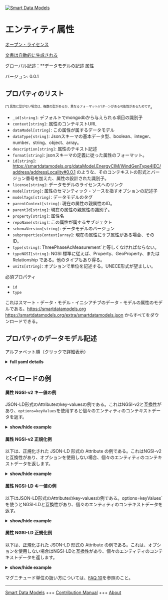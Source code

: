 <!-- 10-Header -->  
[![Smart Data Models](https://smartdatamodels.org/wp-content/uploads/2022/01/SmartDataModels_logo.png "Logo")](https://smartdatamodels.org)  
エンティティ属性  
========<!-- /10-Header -->  
<!-- 15-License -->  
[オープン・ライセンス](https://github.com/smart-data-models//dataModel.SmartDataModels/blob/master/Attribute/LICENSE.md)  
[文書は自動的に生成される](https://docs.google.com/presentation/d/e/2PACX-1vTs-Ng5dIAwkg91oTTUdt8ua7woBXhPnwavZ0FxgR8BsAI_Ek3C5q97Nd94HS8KhP-r_quD4H0fgyt3/pub?start=false&loop=false&delayms=3000#slide=id.gb715ace035_0_60)  
<!-- /15-License -->  
<!-- 20-Description -->  
グローバル記述：**データモデルの記述 属性  
バージョン: 0.0.1  
<!-- /20-Description -->  
<!-- 30-PropertiesList -->  

## プロパティのリスト  

<sup><sub>[*] 属性に型がない場合は、複数の型があるか、異なるフォーマット/パターンがある可能性があるためです</sub></sup>。  
- `_id[string]`: デフォルトでmongodbから与えられる項目の識別子  - `context[string]`: 属性のコンテキストURL  - `dataModel[string]`: この属性が属するデータモデル  - `dataType[string]`: Jsonスキーマの基本データ型、boolean、integer、number、string、object、array。  - `description[string]`: 属性のテキスト記述  - `format[string]`: jsonスキーマの定義に従った属性のフォーマット。  - `id[string]`: https://smartdatamodels.org/dataModel.EnergyCIM/WindGenType4IEC/address/addressLocality#0.0.1 のような、そのコンテキストの形式とバージョン番号を加えた、属性の設計された識別子。  - `license[string]`: データモデルのライセンスへのリンク  - `model[string]`: 属性のセマンティック・ソースを指すオプションの記述子  - `modelTags[string]`: データモデルのタグ  - `parentContext[string]`: 現在の属性の親属性のID。  - `parentId[string]`: 現在の属性の親属性の識別子。  - `property[string]`: 属性名  - `repoName[string]`: この属性が属するサブジェクト  - `schemaVersion[string]`: データモデルのバージョン  - `subpropertiesContext[array]`: 現在の属性にサブ属性がある場合、そのID。  - `type[string]`: ThreePhaseAcMeasurement`と等しくなければならない。  - `typeNGSI[string]`: NGSI 標準に従えば、Property、GeoProperty、または Relationship である。他のタイプもあり得る。  - `units[string]`: オプションで単位を記述する。UNECE形式が望ましい。  <!-- /30-PropertiesList -->  
<!-- 35-RequiredProperties -->  
必須プロパティ  
- `id`  - `type`  <!-- /35-RequiredProperties -->  
<!-- 40-NotesYaml -->  
これはスマート・データ・モデル・イニシアチブのデータ・モデルの属性のモデルである。https://smartdatamodels.org https://smartdatamodels.org/extra/smartdatamodels.json からすべてをダウンロードできる。  
<!-- /40-NotesYaml -->  
<!-- 50-DataModelHeader -->  
## プロパティのデータモデル記述  
アルファベット順（クリックで詳細表示）  
<!-- /50-DataModelHeader -->  
<!-- 60-ModelYaml -->  
<details><summary><strong>full yaml details</strong></summary>    
```yaml  
Attribute:    
  description: 'Description of the data model Attribute '    
  properties:    
    _id:    
      description: Identifier of the item given from mongodb by default    
      type: string    
      x-ngsi:    
        type: Property    
    context:    
      description: Context url of the attribute    
      type: string    
      x-ngsi:    
        type: Property    
    dataModel:    
      description: The data model this attribute belongs to    
      type: string    
      x-ngsi:    
        type: Property    
    dataType:    
      description: 'Json schema basic data type, boolean, integer, number, string, object or array'    
      type: string    
      x-ngsi:    
        type: Property    
    description:    
      description: Textual description of the attribute    
      type: string    
      x-ngsi:    
        type: Property    
    format:    
      description: 'Either date, or time, or date-time, or URI, etc the format of the attribute according to the definitions in json schema'    
      type: string    
      x-ngsi:    
        type: Property    
    id:    
      description: "Designed identifier of the attribute in the format of its context plus the version number, such as https://smartdatamodels.org/dataModel.EnergyCIM/WindGenType4IEC/address/addressLocality#0.0.1"    
      type: string    
      x-ngsi:    
        type: Property    
    license:    
      description: Link to the license for the data model    
      type: string    
      x-ngsi:    
        type: Property    
    model:    
      description: Optional descriptor pointing to the semantic source of the attribute    
      type: string    
      x-ngsi:    
        type: Property    
    modelTags:    
      description: Tags of the data model    
      type: string    
      x-ngsi:    
        type: Property    
    parentContext:    
      description: Id of the parent attribute of the current one if it has any    
      type: string    
      x-ngsi:    
        type: Property    
    parentId:    
      description: Identifier of the parent attribute of the current one if it has any    
      type: string    
      x-ngsi:    
        type: Property    
    property:    
      description: Name of the attribute    
      type: string    
      x-ngsi:    
        type: Property    
    repoName:    
      description: The subject this attribute belongs to    
      type: string    
      x-ngsi:    
        type: Property    
    schemaVersion:    
      description: Version of the data model    
      type: string    
      x-ngsi:    
        type: Property    
    subpropertiesContext:    
      description: Id of the subattributes of the current one if it has any    
      items:    
        description: Every id of the subattributes of the current one if it has any    
        type: string    
        x-ngsi:    
          type: Property    
      type: array    
      x-ngsi:    
        type: Property    
    type:    
      description: It must be equal to `ThreePhaseAcMeasurement`.    
      enum:    
        - Attribute    
      type: string    
      x-ngsi:    
        type: Property    
    typeNGSI:    
      description: 'Whether it is a Property, GeoProperty, or Relationship according to the NGSI standard. Other types could be as well'    
      type: string    
      x-ngsi:    
        type: Property    
    units:    
      description: Optional descriptor with the units. Preferably in UNECE format    
      type: string    
      x-ngsi:    
        type: Property    
  required:    
    - id    
    - type    
  type: object    
  x-derived-from: ""    
  x-disclaimer: 'Redistribution and use in source and binary forms, with or without modification, are permitted  provided that the license conditions are met. Copyleft (c) 2024 Contributors to Smart Data Models Program'    
  x-license-url: https://github.com/smart-data-models/dataModel.SmartDataModels/blob/master/Attribute/LICENSE.md    
  x-model-schema: https://smart-data-models.github.io/dataModel.SmartDataModels/Attribute/schema.json    
  x-model-tags: ""    
  x-version: 0.0.1    
```  
</details>    
<!-- /60-ModelYaml -->  
<!-- 70-MiddleNotes -->  
<!-- /70-MiddleNotes -->  
<!-- 80-Examples -->  
## ペイロードの例  
#### 属性 NGSI-v2 キー値の例  
JSON-LD形式のAttributeのkey-valuesの例である。これはNGSI-v2と互換性があり、`options=keyValues`を使用すると個々のエンティティのコンテキストデータを返す。  
<details><summary><strong>show/hide example</strong></summary>    
```json  
{  
  "_id": "6557985a8f4f3ce5fd4e87df",  
  "id": "https://smartdatamodels.org/dataModel.Hl7/Account/_valueDate/extension#0.0.1",  
  "type": "Attribute",  
  "parentContext": "https://smartdatamodels.org/dataModel.Hl7/_valueDate",  
  "parentId": "https://smartdatamodels.org/dataModel.Hl7/Account/_valueDate#0.0.1",  
  "context": "https://smartdatamodels.org/dataModel.Hl7/extension",  
  "property": "extension",  
  "dataModel": "Account",  
  "repoName": "dataModel.Hl7",  
  "modelTags": "HL7",  
  "license": "https://github.com/smart-data-models/dataModel.Hl7/blob/master/Account/LICENSE.md",  
  "schemaVersion": "0.0.1",  
  "dataType": "array",  
  "description": "May be used to represent additional information that is not part of the basic definition of the element. To make the use of extensions safe and manageable, there is a strict set of governance  applied to the definition and use of extensions. Though any implementer can define an extension, there is a set of requirements that SHALL be met as part of the definition of the extension"  
}  
```  
</details>  
#### 属性 NGSI-v2 正規化例  
以下は、正規化された JSON-LD 形式の Attribute の例である。これはNGSI-v2と互換性があり、オプションを使用しない場合、個々のエンティティのコンテキストデータを返します。  
<details><summary><strong>show/hide example</strong></summary>    
```json  
{  
  "id": "https://smartdatamodels.org/dataModel.Hl7/Account/_valueDate/extension#0.0.1",  
  "type": "Attribute",  
  "_id": {  
    "type": "Text",  
    "value": "6557985a8f4f3ce5fd4e87df"  
  },  
  "parentContext": {  
    "type": "Text",  
    "value": "https://smartdatamodels.org/dataModel.Hl7/_valueDate"  
  },  
  "parentId": {  
    "type": "Text",  
    "value": "https://smartdatamodels.org/dataModel.Hl7/Account/_valueDate#0.0.1"  
  },  
  "context": {  
    "type": "Text",  
    "value": "https://smartdatamodels.org/dataModel.Hl7/extension"  
  },  
  "property": {  
    "type": "Text",  
    "value": "extension"  
  },  
  "dataModel": {  
    "type": "Text",  
    "value": "Account"  
  },  
  "repoName": {  
    "type": "Text",  
    "value": "dataModel.Hl7"  
  },  
  "modelTags": {  
    "type": "Text",  
    "value": "HL7"  
  },  
  "license": {  
    "type": "Text",  
    "value": "https://github.com/smart-data-models/dataModel.Hl7/blob/master/Account/LICENSE.md"  
  },  
  "schemaVersion": {  
    "type": "Text",  
    "value": "0.0.1"  
  },  
  "dataType": {  
    "type": "Text",  
    "value": "array"  
  },  
  "description": {  
    "type": "Text",  
    "value": "May be used to represent additional information that is not part of the basic definition of the element. To make the use of extensions safe and manageable, there is a strict set of governance  applied to the definition and use of extensions. Though any implementer can define an extension, there is a set of requirements that SHALL be met as part of the definition of the extension"  
  }  
}  
```  
</details>  
#### 属性 NGSI-LD キー値の例  
以下はJSON-LD形式のAttributeのkey-valuesの例である。options=keyValues`を使うとNGSI-LDと互換性があり、個々のエンティティのコンテキストデータを返す。  
<details><summary><strong>show/hide example</strong></summary>    
```json  
{  
  "_id": "6557985a8f4f3ce5fd4e87df",  
  "id": "https://smartdatamodels.org/dataModel.Hl7/Account/_valueDate/extension#0.0.1",  
  "type": "Attribute",  
  "parentContext": "https://smartdatamodels.org/dataModel.Hl7/_valueDate",  
  "parentId": "https://smartdatamodels.org/dataModel.Hl7/Account/_valueDate#0.0.1",  
  "context": "https://smartdatamodels.org/dataModel.Hl7/extension",  
  "property": "extension",  
  "dataModel": "Account",  
  "repoName": "dataModel.Hl7",  
  "modelTags": "HL7",  
  "license": "https://github.com/smart-data-models/dataModel.Hl7/blob/master/Account/LICENSE.md",  
  "schemaVersion": "0.0.1",  
  "dataType": "array",  
  "description": "May be used to represent additional information that is not part of the basic definition of the element. To make the use of extensions safe and manageable, there is a strict set of governance  applied to the definition and use of extensions. Though any implementer can define an extension, there is a set of requirements that SHALL be met as part of the definition of the extension",  
  "@context": [  
    "https://raw.githubusercontent.com/smart-data-models/dataModel.SmartDataModels/refs/heads/master/context.jsonld"  
  ]  
}  
```  
</details>  
#### 属性 NGSI-LD 正規化例  
以下は、正規化された JSON-LD 形式の Attribute の例である。これは、オプションを使用しない場合はNGSI-LDと互換性があり、個々のエンティティのコンテキストデータを返します。  
<details><summary><strong>show/hide example</strong></summary>    
```json  
{  
  "id": "urn:ngsild:https://smartdatamodels.org/dataModel.Hl7/Account/_valueDate/extension#0.0.1",  
  "type": "Attribute",  
  "_id": {  
    "type": "Property",  
    "value": "6557985a8f4f3ce5fd4e87df"  
  },  
  "parentContext": {  
    "type": "Property",  
    "value": "https://smartdatamodels.org/dataModel.Hl7/_valueDate"  
  },  
  "parentId": {  
    "type": "Property",  
    "value": "https://smartdatamodels.org/dataModel.Hl7/Account/_valueDate#0.0.1"  
  },  
  "context": {  
    "type": "Property",  
    "value": "https://smartdatamodels.org/dataModel.Hl7/extension"  
  },  
  "property": {  
    "type": "Property",  
    "value": "extension"  
  },  
  "dataModel": {  
    "type": "Property",  
    "value": "Account"  
  },  
  "repoName": {  
    "type": "Property",  
    "value": "dataModel.Hl7"  
  },  
  "modelTags": {  
    "type": "Property",  
    "value": "HL7"  
  },  
  "license": {  
    "type": "Property",  
    "value": "https://github.com/smart-data-models/dataModel.Hl7/blob/master/Account/LICENSE.md"  
  },  
  "schemaVersion": {  
    "type": "Property",  
    "value": "0.0.1"  
  },  
  "dataType": {  
    "type": "Property",  
    "value": "array"  
  },  
  "description": {  
    "type": "Property",  
    "value": "May be used to represent additional information that is not part of the basic definition of the element. To make the use of extensions safe and manageable, there is a strict set of governance  applied to the definition and use of extensions. Though any implementer can define an extension, there is a set of requirements that SHALL be met as part of the definition of the extension"  
  },  
  "@context": [  
    "https://raw.githubusercontent.com/smart-data-models/dataModel.SmartDataModels/refs/heads/master/context.jsonld"  
  ]  
}  
```  
</details><!-- /80-Examples -->  
<!-- 90-FooterNotes -->  
<!-- /90-FooterNotes -->  
<!-- 95-Units -->  
マグニチュード単位の扱い方については、[FAQ 10](https://smartdatamodels.org/index.php/faqs/)を参照のこと。  
<!-- /95-Units -->  
<!-- 97-LastFooter -->  
---  
[Smart Data Models](https://smartdatamodels.org) +++ [Contribution Manual](https://bit.ly/contribution_manual) +++ [About](https://bit.ly/Introduction_SDM)<!-- /97-LastFooter -->  
